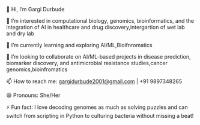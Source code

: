 👋 Hi, I’m Gargi Durbude

👀 I’m interested in computational biology, genomics, bioinformatics, and the integration of AI in healthcare and drug discovery,intergartion of wet lab and dry lab 

🌱 I’m currently learning and exploring AI/ML,Bioifnromatics 

💞️ I’m looking to collaborate on AI/ML-based projects in disease prediction, biomarker discovery, and antimicrobial resistance studies,cancer genomics,bioinfromatics 

📫 How to reach me: gargidurbude2001@gmail.com | +91 9897348265

😄 Pronouns: She/Her

⚡ Fun fact: I love decoding genomes as much as solving puzzles and can switch from scripting in Python to culturing bacteria without missing a beat!


